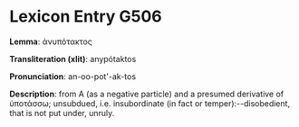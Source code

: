 # Lexicon Entry G506

**Lemma**: ἀνυπότακτος

**Transliteration (xlit)**: anypótaktos

**Pronunciation**: an-oo-pot'-ak-tos

**Description**:
from Α (as a negative particle) and a presumed derivative of ὑποτάσσω; unsubdued, i.e. insubordinate (in fact or temper):--disobedient, that is not put under, unruly.
